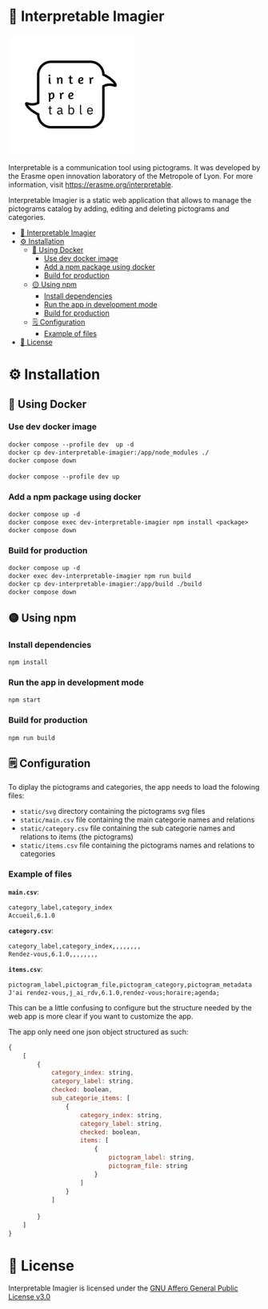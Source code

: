 # 🎴 Interpretable Imagier
![Interpretable logo](static/logos/interpretable.png)

Interpretable is a communication tool using pictograms.
It was developed by the Erasme open innovation laboratory of the Metropole of Lyon.
For more information, visit https://erasme.org/interpretable.

Interpretable Imagier is a static web application that allows to manage the pictograms catalog by adding, editing and deleting pictograms and categories.

- [🎴 Interpretable Imagier](#-interpretable-imagier)
- [⚙️ Installation](#️-installation)
  - [🐋 Using Docker](#-using-docker)
    - [Use dev docker image](#use-dev-docker-image)
    - [Add a npm package using docker](#add-a-npm-package-using-docker)
    - [Build for production](#build-for-production)
  - [🟡 Using npm](#-using-npm)
    - [Install dependencies](#install-dependencies)
    - [Run the app in development mode](#run-the-app-in-development-mode)
    - [Build for production](#build-for-production-1)
  - [🗒 Configuration](#-configuration)
    - [Example of files](#example-of-files)
- [📄 License](#-license)


# ⚙️ Installation

## 🐋 Using Docker
### Use dev docker image
```
docker compose --profile dev  up -d
docker cp dev-interpretable-imagier:/app/node_modules ./
docker compose down

docker compose --profile dev up
```

### Add a npm package using docker
```
docker compose up -d
docker compose exec dev-interpretable-imagier npm install <package>
docker compose down
```
### Build for production

```
docker compose up -d
docker exec dev-interpretable-imagier npm run build
docker cp dev-interpretable-imagier:/app/build ./build
docker compose down
```

## 🟡 Using npm
### Install dependencies
```
npm install
```

### Run the app in development mode
```
npm start
```

### Build for production
```
npm run build
```

## 🗒 Configuration
To diplay the pictograms and categories, the app needs to load the folowing files:
- `static/svg` directory containing the pictograms svg files
- `static/main.csv` file containing the main categorie names and relations
- `static/category.csv` file containing the sub categorie names and relations to items (the pictograms)
- `static/items.csv` file containing the pictograms names and relations to categories

### Example of files

**`main.csv`**:

```
category_label,category_index
Accueil,6.1.0
```

**`category.csv`**:

```
category_label,category_index,,,,,,,,
Rendez-vous,6.1.0,,,,,,,,
```

**`items.csv`**:

```
pictogram_label,pictogram_file,pictogram_category,pictogram_metadata
J'ai rendez-vous,j_ai_rdv,6.1.0,rendez-vous;horaire;agenda;
```


This can be a little confusing to configure but the structure needed by the web app is more clear if you want to customize the app.

The app only need one json object structured as such:

```js 
{
    [
        {
            category_index: string,
            category_label: string,
            checked: boolean,
            sub_categorie_items: [
                {
                    category_index: string,
                    category_label: string,
                    checked: boolean,
                    items: [
                        {
                            pictogram_label: string,
                            pictogram_file: string
                        }
                    ]
                }
            ]

        }
    ]
}
```



# 📄 License
Interpretable Imagier is licensed under the [GNU Affero General Public License v3.0](LICENSE)